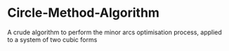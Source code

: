 # Circle-Method-Algorithm
A crude algorithm to perform the minor arcs optimisation process, applied to a system of two cubic forms
